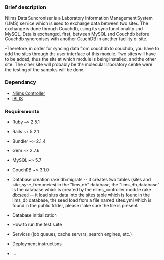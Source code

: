 ### Brief description

Nlims Data Suncroniser is a Laboratory Information Management System (LIMS) service which is used to exchange data between two sites. The exchange is done through Couchdb, using its sync functionality and MySQL. Data is exchanged, first, between MySQL and Couchdb before Couchdb syncronises with another CouchDB in another facility or site.

-Therefore, in order for syncing data from couchdb to couchdb, you have to add the sites through the user interface of this module. Two sites will have to be added, thus the site at which
 module is being installed, and the other site. The other site will probably be the molecular laboratory centre were the testing of the samples will be done.

### Dependancy

* [Nlims Controller](https://github.com/BaobabHealthTrust/nlims_controller)
* [iBLIS](https://github.com/BaobabHealthTrust/iBlis)

### Requirements

* Ruby ~> 2.5.1
* Rails ~> 5.2.1
* Bundler ~> 2.1.4
* Gem ~> 2.7.6
* MySQL ~> 5.7
* CouchDB ~> 3.1.0

* Database creation
	rake db:migrate -- it creates two tables (sites and site_sync_frequncies) in the "lims_db" database, the "lims_db_database" is the database which is created by the nlims_controller module
	rake db:seed	-- it load sites data into the sites table which is found in the lims_db database, the seed load from a file named sites.yml which is found in the public folder,
			   please make sure the file is present.



* Database initialization

* How to run the test suite

* Services (job queues, cache servers, search engines, etc.)

* Deployment instructions

* ...
